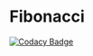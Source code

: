 # Fibonacci
[![Codacy Badge](https://api.codacy.com/project/badge/Grade/fb7af903ca714152a251dc044ce3a655)](https://app.codacy.com/manual/stepin104500/Fibonacci?utm_source=github.com&utm_medium=referral&utm_content=stepin104500/Fibonacci&utm_campaign=Badge_Grade_Dashboard)